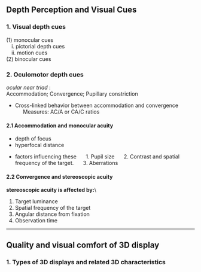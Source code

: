 ## Depth Perception and Visual Cues
### 1. Visual depth cues
(1) monocular cues\
&ensp;&ensp;i. pictorial depth cues\
&ensp;&ensp;ii. motion cues\
(2) binocular cues
### 2. Oculomotor depth cues
*ocular near triad* :\
Accommodation; Convergence; Pupillary constriction
- Cross-linked behavior between accommodation and convergence\
&ensp;&ensp;&ensp;Measures: AC/A or CA/C ratios
#### 2.1 Accommodation and monocular acuity
* depth of focus
* hyperfocal distance
- factors influencing these
&ensp;&ensp;&ensp;1. Pupil size
&ensp;&ensp;&ensp;2. Contrast and spatial frequency of the target.
&ensp;&ensp;&ensp;3. Aberrations
#### 2.2 Convergence and stereoscopic acuity
**stereoscopic acuity is affected by:**\
1. Target luminance
2. Spatial frequency of the target
3. Angular distance from fixation
4. Observation time
------------
## Quality and visual comfort of 3D display
### 1. Types of 3D displays and related 3D characteristics



